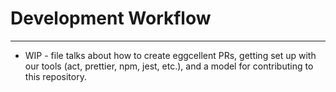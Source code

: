 # Development Workflow

---

- WIP - file talks about how to create eggcellent PRs, getting set up with our tools (act, prettier, npm, jest, etc.), and a model for contributing to this repository.
